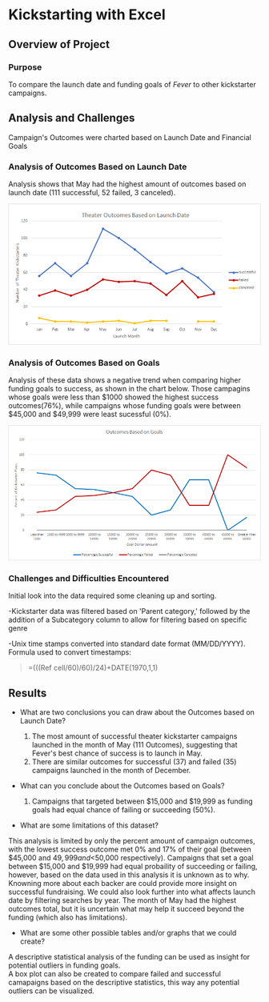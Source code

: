 # Kickstarting with Excel

## Overview of Project

### Purpose 

To compare the launch date and funding goals of *Fever* to other kickstarter campaigns. 	

## Analysis and Challenges

Campaign's Outcomes were charted based on Launch Date and Financial Goals

### Analysis of Outcomes Based on Launch Date

Analysis shows that May had the highest amount of outcomes based on launch date (111 successful, 52 failed, 3 canceled).

![Analysis of Outcomes Based on Launch Date](Resources/TheaterOutcomesbyLaunchDate.png)

### Analysis of Outcomes Based on Goals

Analysis of these data shows a negative trend when comparing higher funding goals to success, as shown in the chart below.  Those campagins whose goals were less than $1000 showed the highest success outcomes(76%), while campaigns whose funding goals were between $45,000 and $49,999 were least sucessful (0%).

![Analysis of Outcomes Based on Goals](Resources/OutcomesbyGoals.png)

### Challenges and Difficulties Encountered

Initial look into the data required some cleaning up and sorting.  

-Kickstarter data was filtered based on 'Parent category,' followed by the addition of a Subcategory column to allow for filtering based on specific genre  

-Unix time stamps converted into standard date format (MM/DD/YYYY). 
Formula used to convert timestamps:
> =(((Ref cell/60)/60)/24)+DATE(1970,1,1)


## Results

- What are two conclusions you can draw about the Outcomes based on Launch Date?
  1. The most amount of successful theater kickstarter campaigns launched in the month of May (111 Outcomes), suggesting that Fever's best chance of success is to launch in May.
  2. There are similar outcomes for successful (37) and failed (35) campaigns launched in the month of December.

- What can you conclude about the Outcomes based on Goals?
  1. Campaigns that targeted between $15,000 and $19,999 as funding goals had equal chance of failing or succeeding (50%). 
 
- What are some limitations of this dataset?

This analysis is limited by only the percent amount of campaign outcomes, with the lowest success outcome met 0% and 17% of their goal (between
$45,000 and $49,999 and <$50,000 respectively). Campaigns that set a goal between $15,000 and $19,999 had equal probaility of succeeding or failing, however, based on the data used in this analysis it is unknown as to why.  
Knowning more about each backer are could provide more insight on successful fundraising.
We could also look further into what affects launch date by filtering searches by year.  The month of May had the highest outcomes total, but it is uncertain what may help it succeed beyond the funding (which also has limitations). 

- What are some other possible tables and/or graphs that we could create?

A descriptive statistical analysis of the funding can be used as insight for potential outliers in funding goals.  
A box plot can also be created to compare failed and successful camapaigns based on the descriptive statistics, this way any potential outliers can be visualized.  

